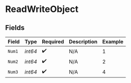 # ReadWriteObject


## Fields

| Field              | Type               | Required           | Description        | Example            |
| ------------------ | ------------------ | ------------------ | ------------------ | ------------------ |
| `Num1`             | *int64*            | :heavy_check_mark: | N/A                | 1                  |
| `Num2`             | *int64*            | :heavy_check_mark: | N/A                | 2                  |
| `Num3`             | *int64*            | :heavy_check_mark: | N/A                | 4                  |